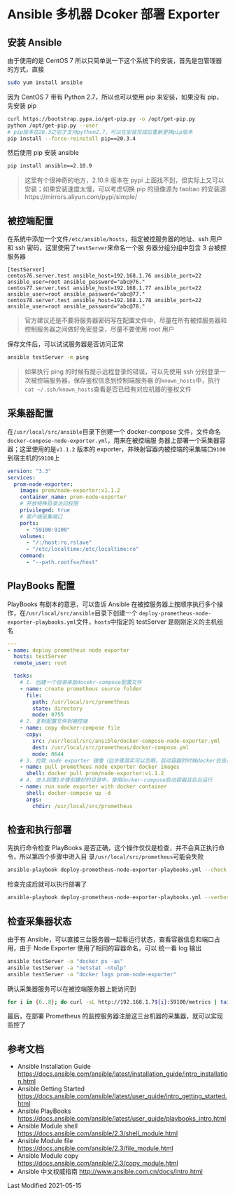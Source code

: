 # Ansible 多机器 Dcoker 部署 Exporter

## 安装 Ansible

由于使用的是 CentOS 7 所以只简单说一下这个系统下的安装，首先是包管理器的方式，直接

```bash
sudo yum install ansible
```

因为 CentOS 7 带有 Python 2.7，所以也可以使用 pip 来安装，如果没有 pip，先安装 pip

```bash
curl https://bootstrap.pypa.io/get-pip.py -o /opt/get-pip.py
python /opt/get-pip.py --user
# pip版本在20.3之前才支持python2.7，可以在安装完成后重新更换pip版本
pip install --force-reinstall pip==20.3.4
```

然后使用 pip 安装 ansible

```bash
pip install ansible==2.10.9
```

> 这里有个很神奇的地方，2.10.9 版本在 pypi 上面找不到，但实际上又可以安装；如果安装速度太慢，可以考虑切换 pip 的镜像源为
> taobao 的安装源https://mirrors.aliyun.com/pypi/simple/

## 被控端配置

在系统中添加一个文件`/etc/ansible/hosts`，指定被控服务器的地址、ssh 用户和 ssh 密码，这里使用了`testServer`来命名一个服
务器分组分组中包含 3 台被控服务器

```
[testServer]
centos76.server.test ansible_host=192.168.1.76 ansible_port=22 ansible_user=root ansible_password="abc@76."
centos77.server.test ansible_host=192.168.1.77 ansible_port=22 ansible_user=root ansible_password="abc@77."
centos78.server.test ansible_host=192.168.1.78 ansible_port=22 ansible_user=root ansible_password="abc@78."
```

> 官方建议还是不要将服务器密码写在配置文件中，尽量在所有被控服务器和控制服务器之间做好免密登录，尽量不要使用 root 用户

保存文件后，可以试试服务器是否访问正常

```bash
ansible testServer -m ping
```

> 如果执行 ping 的时候有提示远程登录的错误，可以先使用 ssh 分别登录一次被控端服务器，保存鉴权信息到控制端服务器
> 的`known_hosts`中，执行`cat ~/.ssh/known_hosts`查看是否已经有对应机器的鉴权文件

## 采集器配置

在`/usr/local/src/ansible`目录下创建一个 docker-compose 文件，文件命名`docker-compose-node-exporter.yml`，用来在被控端服
务器上部署一个采集器容器；这里使用的是`v1.1.2` 版本的 exporter，并映射容器内被控端的采集端口`9100`到宿主机的`59100`上

```yml
version: "3.3"
services:
  prom-node-exporter:
    image: prom/node-exporter:v1.1.2
    container_name: prom-node-exporter
    # 开放特殊目录访问权限
    privileged: true
    # 客户端采集端口
    ports:
      - "59100:9100"
    volumes:
      - "/:/host:ro,rslave"
      - "/etc/localtime:/etc/localtime:ro"
    command:
      - "--path.rootfs=/host"
```

## PlayBooks 配置

PlayBooks 有剧本的意思，可以告诉 Ansible 在被控服务器上按顺序执行多个操作，在`/usr/local/src/ansible`目录下创建一个
`deploy-prometheus-node-exporter-playbooks.yml`文件，`hosts`中指定的 testServer 是刚刚定义的主机组名

```yml
---
- name: deploy prometheus node exporter
  hosts: testServer
  remote_user: root

  tasks:
    # 1. 创建一个目录来放docekr-compose配置文件
    - name: create prometheus source folder
      file:
        path: /usr/local/src/prometheus
        state: directory
        mode: 0755
    # 2. 复制配置文件到被控端
    - name: copy docker-compose file
      copy:
        src: /usr/local/src/ansible/docker-compose-node-exporter.yml
        dest: /usr/local/src/prometheus/docker-compose.yml
        mode: 0644
    # 3. 拉取 node exporter 镜像（此步骤其实可以忽略，启动容器的时候docker会自己拉取本地不存在的镜像）
    - name: pull prometheus node exporter docker images
      shell: docker pull prom/node-exporter:v1.1.2
    # 4. 进入到第1步骤创建好的目录中，使用docker-compose启动容器且后台运行
    - name: run node exporter with docker container
      shell: docker-compose up -d
      args:
        chdir: /usr/local/src/prometheus
```

## 检查和执行部署

先执行命令检查 PlayBooks 是否正确，这个操作仅仅是检查，并不会真正执行命令，所以第四个步骤中进入目
录`/usr/local/src/prometheus`可能会失败

```bash
ansible-playbook deploy-prometheus-node-exporter-playbooks.yml --check
```

检查完成后就可以执行部署了

```bash
ansible-playbook deploy-prometheus-node-exporter-playbooks.yml --verbose
```

## 检查采集器状态

由于有 Ansible，可以直接三台服务器一起看运行状态，查看容器信息和端口占用，由于 Node Exporter 使用了相同的容器命名，可以
统一看 log 输出

```bash
ansible testServer -a "docker ps -as"
ansible testServer -a "netstat -ntulp"
ansible testServer -a "docker logs prom-node-exporter"
```

确认采集器服务可以在被控端服务器上能访问到

```bash
for i in {6..8}; do curl -sL http://192.168.1.7${i}:59100/metrics | tail; done
```

最后，在部署 Prometheus 的监控服务器注册这三台机器的采集器，就可以实现监控了

## 参考文档

- Ansible Installation Guide https://docs.ansible.com/ansible/latest/installation_guide/intro_installation.html
- Ansible Getting Started https://docs.ansible.com/ansible/latest/user_guide/intro_getting_started.html
- Ansible PlayBooks https://docs.ansible.com/ansible/latest/user_guide/playbooks_intro.html
- Ansible Module shell https://docs.ansible.com/ansible/2.3/shell_module.html
- Ansible Module file https://docs.ansible.com/ansible/2.3/file_module.html
- Ansible Module copy https://docs.ansible.com/ansible/2.3/copy_module.html
- Ansible 中文权威指南 http://www.ansible.com.cn/docs/intro.html

Last Modified 2021-05-15
